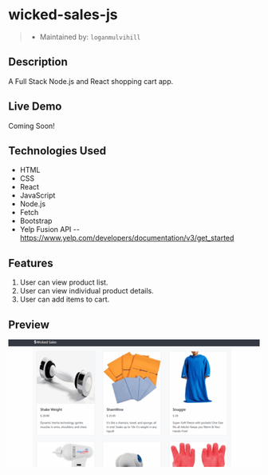# wicked-sales-js
> - Maintained by: `loganmulvihill`

## Description
A Full Stack Node.js and React shopping cart app.

## Live Demo
Coming Soon!

## Technologies Used
 - HTML
 - CSS
 - React
 - JavaScript
 - Node.js
 - Fetch
 - Bootstrap
 - Yelp Fusion API
   -- https://www.yelp.com/developers/documentation/v3/get_started

## Features
1. User can view product list.
2. User can view individual product details.
3. User can add items to cart.

## Preview
 <img src="server/public/images/wicked-sales-example.gif">
